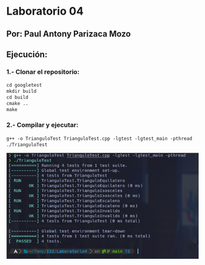 # Laboratorio 04

## Por: Paul Antony Parizaca Mozo

## Ejecución:

### 1.- Clonar el repositorio:
```
cd googletest
mkdir build
cd build
cmake ..
make
```

### 2.- Compilar y ejecutar:

```
g++ -o TrianguloTest TrianguloTest.cpp -lgtest -lgtest_main -pthread
./TrianguloTest
```

![Captura](Captura-lab04.png)
